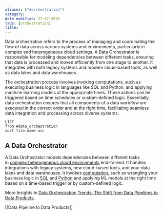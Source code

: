 ```yaml
---
aliases: ["#orchestration"]
category:
date modified: 27-07-2025
tags: [orchestration]
title: 
---
```

Data orchestration refers to the process of managing and coordinating the flow of data across various systems and environments, particularly in complex and heterogeneous cloud settings. A Data Orchestrator is responsible for modeling dependencies between different tasks, ensuring that data is processed and moved efficiently from one stage to another. It integrates with both legacy systems and modern cloud-based tools, as well as data lakes and data warehouses.

The orchestration process involves invoking computations, such as executing business logic in languages like SQL and Python, and applying machine learning models at the appropriate times. These actions can be triggered based on time schedules or custom-defined logic. Essentially, data orchestration ensures that all components of a data workflow are executed in the correct order and at the right time, facilitating seamless data integration and processing across diverse systems.

```dataview
LIST
from #data_orchestration
sort file.name asc
```

## A Data Orchestrator

A Data Orchestrator models dependencies between different tasks in [complex heterogeneous cloud environments](https://mattturck.com/data2021/) end-to-end. It handles integrations with legacy systems, new cloud-based tools, and your data lakes and data warehouses. It invokes [computation](https://en.wikipedia.org/wiki/Orchestration_(computing)), such as wrangling your business logic in [SQL](SQL.md) and [Python](term/python.md) and applying ML models at the right time based on a time-based trigger or by custom-defined logic.

More Insights in [Data Orchestration Trends: The Shift from Data Pipelines to Data Products](https://airbyte.com/blog/data-orchestration-trends).

[[Data Pipeline to Data Products]]
